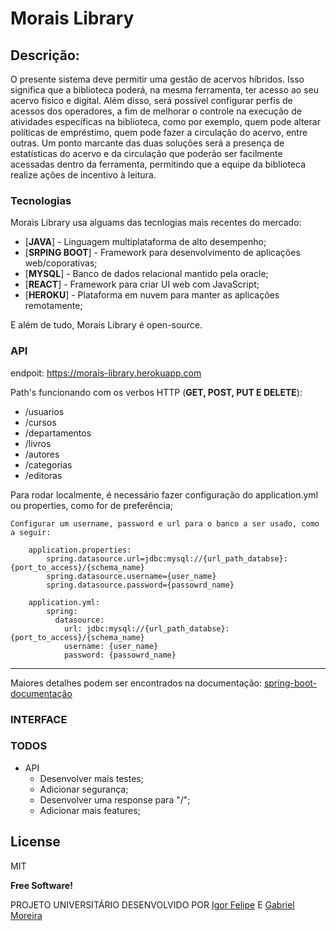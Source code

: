 # Morais Library

## Descrição:
  O presente sistema deve permitir uma gestão de acervos híbridos. Isso significa que a biblioteca poderá, na mesma ferramenta, ter acesso ao seu acervo físico e digital. Além disso, será possível configurar perfis de acessos dos operadores, a fim de melhorar o controle na execução de atividades específicas na biblioteca, como por exemplo, quem pode alterar políticas de empréstimo, quem pode fazer a circulação do acervo, entre outras. Um ponto marcante das duas soluções será a presença de estatísticas do acervo e da circulação que poderão ser facilmente acessadas dentro da ferramenta, permitindo que a equipe da biblioteca realize ações de incentivo à leitura. </center>

### Tecnologias

Morais Library usa alguams das tecnlogias mais recentes do mercado:

* [**JAVA**] - Linguagem multiplataforma de alto desempenho;
* [**SRPING BOOT**] - Framework para desenvolvimento de aplicações web/coporativas;
* [**MYSQL**] - Banco de dados relacional mantido pela oracle;
* [**REACT**] - Framework para criar UI web com JavaScript;
* [**HEROKU**] - Plataforma em nuvem para manter as aplicações remotamente;

E além de tudo, Morais Library é open-source.

### API

endpoit: https://morais-library.herokuapp.com

Path's funcionando com os verbos HTTP (**GET, POST, PUT E DELETE**):
* /usuarios
* /cursos
* /departamentos
* /livros
* /autores
* /categorias
* /editoras

Para rodar localmente, é necessário fazer configuração do application.yml ou properties, como for de preferência;

    Configurar um username, password e url para o banco a ser usado, como a seguir:
    
        application.properties:
            spring.datasource.url=jdbc:mysql://{url_path_databse}:{port_to_access}/{schema_name}
            spring.datasource.username={user_name}
            spring.datasource.password={passowrd_name}
            
        application.yml:
            spring:
              datasource:
                url: jdbc:mysql://{url_path_databse}:{port_to_access}/{schema_name}
                username: {user_name}
                password: {passowrd_name}
                
---

Maiores detalhes podem ser encontrados na documentação:      [spring-boot-documentação](https://docs.spring.io/spring-boot/docs/current/reference/html/spring-boot-features.html)

        
    

### INTERFACE 

### TODOS
* API
    - Desenvolver mais testes;
    - Adicionar segurança;
    - Desenvolver uma response para "/";
    - Adicionar mais features;

License
----

MIT


**Free Software!**

PROJETO UNIVERSITÁRIO DESENVOLVIDO POR [Igor Felipe](https://github.com/igorfelipes) E [Gabriel Moreira](https://github.com/Lacenlot)
